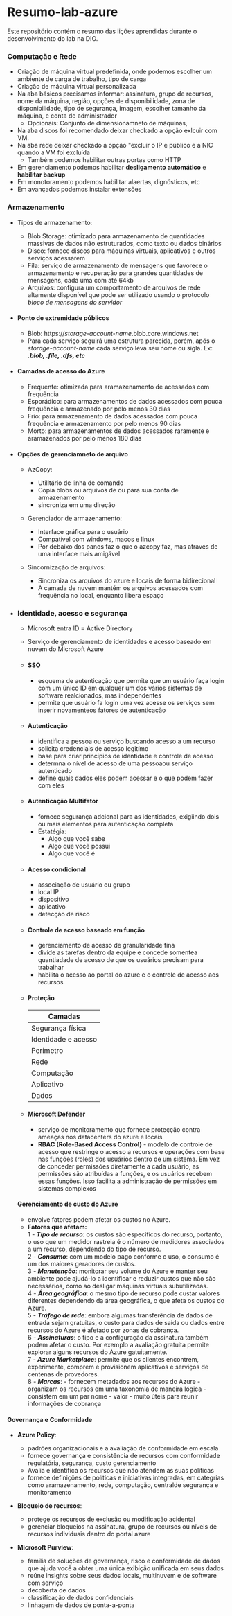 # Resumo-lab-azure
Este repositório contém o resumo das lições aprendidas durante o desenvolvimento do lab na DIO.

### Computação e Rede

- Criação de máquina virtual predefinida, onde podemos escolher um ambiente de carga de trabalho, tipo de carga
- Criação de máquina virtual personalizada
- Na aba básicos precisamos informar: assinatura, grupo de recursos, nome da máquina, região, opções de disponibilidade, zona de disponibilidade, tipo de segurança, imagem, escolher tamanho da máquina, e conta de administrador
  - Opcionais: Conjunto de dimensionamneto de máquinas,
- Na aba discos foi recomendado deixar checkado a opção exlcuir com VM.
- Na aba rede deixar checkado a opção "excluir o IP e público e a NIC quando a VM foi excluída
  - Também podemos habilitar outras portas como HTTP
-  Em gerenciamento podemos habilitar **desligamento automático** e **habilitar backup**
-  Em monotoramento podemos habilitar alaertas, dignósticos, etc
-  Em avançados podemos instalar extensões


### Armazenamento

- Tipos de armazenamento:
  - Blob Storage: otimizado para armazenamento de quantidades massivas de dados não estruturados, como texto ou dados binários
  - Disco: fornece discos para máquinas virtuais, aplicativos e outros serviços acessarem
  - Fila: serviço de armazenamento de mensagens que favorece o armazenamento e recuperação para grandes quantidades de mensagens, cada uma com até 64kb
  - Arquivos: configura um comportamento  de arquivos de rede altamente disponível que pode ser utilizado usando  o protocolo _bloco de mensagens do servidor_ 

- #### Ponto de extremidade públicos
  - Blob: https://_storage-account-name_.blob.core.windows.net
  - Para cada serviço seguirá uma estrutura parecida, porém, após o _storage-account-name_ cada serviço leva seu nome ou sigla. Ex: _**.blob, .file, .dfs, etc**_

- #### Camadas de acesso do Azure
  - Frequente: otimizada para aramazenamento de acessados com frequência
  - Esporádico: para armazenamentos de dados acessados com pouca frequência e armazenado por pelo menos 30 dias
  - Frio: para armazenamento de dados acessados com pouca frequência e armazenamento por pelo menos 90 dias
  - Morto: para armazenamentos de dados acessados raramente e aramazenados por pelo menos 180 dias

- #### Opções de gerenciamneto de arquivo
  - AzCopy:
    - Utilitário de linha de comando
    - Copia blobs ou arquivos de ou para sua conta de armazenamento
    - sincroniza em uma direção

  - Gerenciador de armazenamento:
    - Interface gráfica para o usuário
    - Compatível com windows, macos e linux
    - Por debaixo dos panos faz o que o azcopy faz, mas através de uma interface mais amigável

  - Sincornização de arquivos:
    - Sincroniza os arquivos do azure e locais de forma bidirecional
    - A camada de nuvem mantém  os arquivos acessados com frequência no local, enquanto libera espaço

- ### Identidade, acesso e segurança
  - Microsoft entra ID = Active Directory
  - Serviço de gerenciamento de identidades e acesso baseado em nuvem do Microsoft Azure

  - #### SSO
    - esquema de autenticação que permite que um usuário faça login com um único ID em qualquer um dos vários sistemas de software realcionados, mas independentes
    - permite que usuário fa login uma vez acesse os serviços sem inserir novamenteos fatores de autenticação

  - #### Autenticação
    - identifica a pessoa ou serviço buscando  acesso a um recurso
    - solicita credenciais de acesso legitímo
    - base para criar princípios de identidade e controle de acesso
    - determna o nível de acesso de uma  pessoaou serviço autenticado
    - define quais dados  eles podem acessar e o que podem  fazer com eles

  - #### Autenticação Multifator
    - fornece segurança adcional para as identidades, exigiindo dois ou mais elementos para autenticação completa
    - Estatégia:
      - Algo que você sabe
      - Algo que você possui
      - Algo que você é

  - #### Acesso condicional
    - associação de usuário  ou grupo
    - local IP
    - dispositivo
    - aplicativo
    - detecção de risco

  - #### Controle de acesso baseado em função
    - gerenciamento de acesso  de granularidade fina
    - divide as tarefas dentro da equipe e concede somentea quantiadade de acesso de que os usuários precisam para trabalhar
    - habilita o acesso ao portal do azure e o controle de acesso aos recursos

  - #### Proteção
    Camadas |
    --------|
    Segurança física |
    Identidade e acesso |
    Perímetro |
    Rede |
    Computação |
    Aplicativo |
    Dados |

  - #### Microsoft Defender
    - serviço de monitoramento que fornece proteçção contra ameaças nos datacenters do azure e locais
    - **RBAC (Role-Based Access Control)**  - modelo de controle de acesso que restringe o acesso a recursos e operações com base nas funções (roles) dos usuários dentro de um sistema. Em vez de conceder permissões diretamente a cada usuário, as permissões são atribuídas a funções, e os usuários recebem essas funções. Isso facilita a administração de permissões em sistemas complexos

  #### Gerenciamento de custo  do Azure
    - envolve fatores podem afetar os custos no Azure.
    - **Fatores que afetam:**<br>
      1 - **_Tipo de recurso_**: os custos são específicos do recurso, portanto, o uso que um medidor rastreia é o número de medidores associados a um recurso, dependendo do tipo de recurso.<br>
      2 - **_Consumo_**: com um modelo pago conforme o uso, o consumo é um dos maiores geradores de custos.<br>
      3 - **_Manutenção_**: monitorar seu volume do Azure e manter seu ambiente pode ajudá-lo a identificar  e reduzir custos que não são necessários, como ao desligar máquinas virtuais subutilizadas.<br>
      4 - **_Área geográfica_**: o mesmo tipo  de recurso pode custar valores diferentes dependendo da área geográfica, o que afeta os custos do Azure.<br>
      5 - **_Tráfego de rede_**: embora algumas transferência de dados de entrada sejam gratuitas, o custo para dados de saída ou dados entre  recursos do Azure é afetado por zonas de cobrança.<br>
      6 - **_Assinaturas_**: o tipo e a configuração da assinatura também podem afetar o custo. Por exemplo a avaliação gratuita permite explorar alguns recursos do Azure gatuitamente.<br>
      7 - **_Azure Marketplace_**: permite que os clientes encontrem, experimente, comprem e provisionem aplicativos e serviços de centenas de provedores.<br>
      8 - **_Marcas_**:
          - fornecem metadados aos recursos do Azure
          - organizam os recursos em uma taxonomia de maneira lógica
          - consistem em um par nome - valor
          - muito úteis para reunir informações de cobrança  

#### Governança e Conformidade
  - **Azure Policy**:
    - padrões organizacionais e a avaliação de conformidade em escala
    - fornece governança e consistência  de recursos com conformidade regulatória, segurança, custo gerenciamento
    - Avalia e identifica os recursos que não atendem as suas politicas
    - fornece definições de políticas e iniciativas integradas, em categrias como aramazenamento, rede, computação, centralde segurança e monitoramento

  - **Bloqueio de recursos**:
    - protege os recursos de exclusão ou modificação acidental
    - gerenciar bloqueios na assinatura, grupo de recursos ou níveis de recursos individuais dentro do portal azure
   
  - **Microsoft Purview**:
    - família de soluções de governança, risco  e conformidade de dados que ajuda você a obter uma única exibição unificada em seus dados
    - reúne insights sobre seus dados locais, multinuvem e de software com serviço
    - decoberta de dados
    - classificação de dados confidenciais
    - linhagem de dados de ponta-a-ponta
